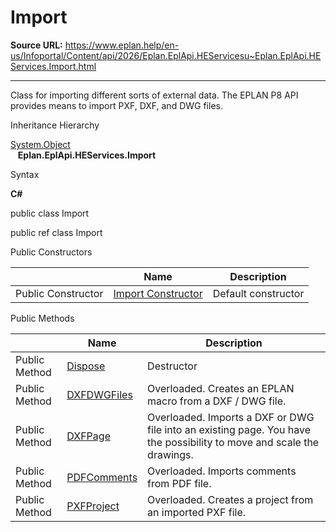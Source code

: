 # Import

**Source URL:** https://www.eplan.help/en-us/Infoportal/Content/api/2026/Eplan.EplApi.HEServicesu~Eplan.EplApi.HEServices.Import.html

---

Class for importing different sorts of external data. The EPLAN P8 API provides means to import PXF, DXF, and DWG files.

Inheritance Hierarchy

[System.Object](#)  
   **Eplan.EplApi.HEServices.Import**

Syntax

**C#**



public class Import

public ref class Import

Public Constructors

|  | Name | Description |
| --- | --- | --- |
| Public Constructor | [Import Constructor](Eplan.EplApi.HEServicesu~Eplan.EplApi.HEServices.Import~_ctor.html) | Default constructor |



Public Methods

|  | Name | Description |
| --- | --- | --- |
| Public Method | [Dispose](Eplan.EplApi.HEServicesu~Eplan.EplApi.HEServices.Import~Dispose().html) | Destructor |
| Public Method | [DXFDWGFiles](Eplan.EplApi.HEServicesu~Eplan.EplApi.HEServices.Import~DXFDWGFiles.html) | Overloaded. Creates an EPLAN macro from a DXF / DWG file. |
| Public Method | [DXFPage](Eplan.EplApi.HEServicesu~Eplan.EplApi.HEServices.Import~DXFPage.html) | Overloaded. Imports a DXF or DWG file into an existing page. You have the possibility to move and scale the drawings. |
| Public Method | [PDFComments](Eplan.EplApi.HEServicesu~Eplan.EplApi.HEServices.Import~PDFComments.html) | Overloaded. Imports comments from PDF file. |
| Public Method | [PXFProject](Eplan.EplApi.HEServicesu~Eplan.EplApi.HEServices.Import~PXFProject.html) | Overloaded. Creates a project from an imported PXF file. |


